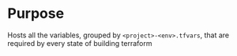 # Purpose

Hosts all the variables, grouped by `<project>-<env>.tfvars`, that are required by every state of building terraform